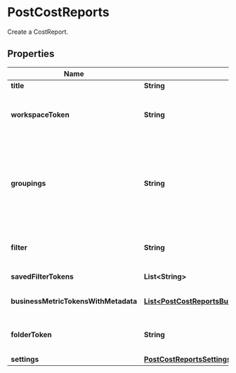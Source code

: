 

# PostCostReports

Create a CostReport.

## Properties

| Name | Type | Description | Notes |
|------------ | ------------- | ------------- | -------------|
|**title** | **String** | The title of the CostReport. |  |
|**workspaceToken** | **String** | The token of the Workspace to add the Cost Report to. Ignored if &#39;folder_token&#39; is set. Required if the API token is associated with multiple Workspaces. |  [optional] |
|**groupings** | **String** | Grouping values for aggregating costs on the report. Valid groupings: account_id, billing_account_id, charge_type, cost_category, cost_subcategory, provider, region, resource_id, service, tagged, tag:&lt;tag_value&gt;. If providing multiple groupings, join as comma separated values: groupings&#x3D;provider,service,region |  [optional] |
|**filter** | **String** | The filter query language to apply to the CostReport. Additional documentation available at https://docs.vantage.sh/vql. |  [optional] |
|**savedFilterTokens** | **List&lt;String&gt;** | The tokens of the SavedFilters to apply to the CostReport. |  [optional] |
|**businessMetricTokensWithMetadata** | [**List&lt;PostCostReportsBusinessMetricTokensWithMetadataInner&gt;**](PostCostReportsBusinessMetricTokensWithMetadataInner.md) | The tokens for any BusinessMetrics to attach to the CostReport, and the unit scale. |  [optional] |
|**folderToken** | **String** | The token of the Folder to add the CostReport to. Determines the Workspace the report is assigned to. |  [optional] |
|**settings** | [**PostCostReportsSettings**](PostCostReportsSettings.md) |  |  [optional] |



